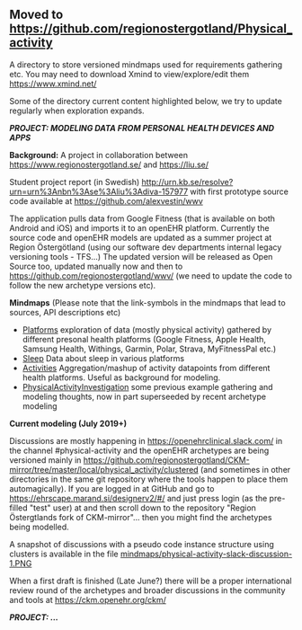 ## Moved to https://github.com/regionostergotland/Physical_activity

A directory to store versioned mindmaps used for requirements gathering etc. You may need to download Xmind to view/explore/edit them https://www.xmind.net/

Some of the directory current content highlighted below, we try to update regularly when exploration expands.

___PROJECT: MODELING DATA FROM PERSONAL HEALTH DEVICES AND APPS___

__Background:__
A project in collaboration between https://www.regionostergotland.se/ and https://liu.se/ 

Student project report (in Swedish) http://urn.kb.se/resolve?urn=urn%3Anbn%3Ase%3Aliu%3Adiva-157977 with first prototype source code available at https://github.com/alexvestin/wwv

The application pulls data from Google Fitness (that is available on both Android and iOS) and imports it to an openEHR platform. Currently the source code and openEHR models are updated as a summer project at Region Östergötland (using our software dev departments internal legacy versioning tools - TFS...) The updated version will be released as Open Source too, updated manually now and then to https://github.com/regionostergotland/wwv/ (we need to update the code to follow the new archetype versions etc).

__Mindmaps__ (Please note that the link-symbols in the mindmaps that lead to sources, API descriptions etc)
 * [Platforms](https://github.com/regionostergotland/openehr_definitions/blob/master/mindmaps/platforms.xmind) exploration of data (mostly physical activity) gathered by different presonal health platforms (Google Fitness, Apple Health, Samsung Health, Withings, Garmin, Polar, Strava, MyFitnessPal etc.)
  * [Sleep](https://github.com/regionostergotland/openehr_definitions/blob/master/mindmaps/sleep.xmind) Data about sleep in various platforms
 * [Activities](https://github.com/regionostergotland/openehr_definitions/blob/master/mindmaps/activities.xmind) Aggregation/mashup of activity datapoints from different health platforms. Useful as background for modeling.
 * [PhysicalActivityInvestigation](https://github.com/regionostergotland/openehr_definitions/blob/master/mindmaps/PhysicalActivityInvestigation.xmind) some previous example gathering and modeling thoughts, now in part superseeded by recent archetype modeling

__Current modeling (July 2019+)__

Discussions are mostly happening in https://openehrclinical.slack.com/ in the channel #physical-activity and the openEHR archetypes are being versioned mainly in https://github.com/regionostergotland/CKM-mirror/tree/master/local/physical_activity/clustered (and sometimes in other directories in the same git repository where the tools happen to place them automagically). If you are logged in at GitHub and go to https://ehrscape.marand.si/designerv2/#/ and just press login (as the pre-filled "test" user) at and then scroll down to the repository "Region Östergtlands fork of CKM-mirror"... then you might find the archetypes being modelled.

A snapshot of discussions with a pseudo code instance structure using clusters is available in the file [mindmaps/physical-activity-slack-discussion-1.PNG](https://raw.githubusercontent.com/regionostergotland/openehr_definitions/master/mindmaps/physical-activity-slack-discussion-1.PNG)

When a first draft is finished (Late June?) there will be a proper international review round of the archetypes and broader discussions in the community and tools at https://ckm.openehr.org/ckm/

___PROJECT: ...___
